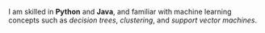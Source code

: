 I am skilled in **Python** and **Java**, and familiar with machine learning concepts such as _decision trees_, _clustering_, and _support vector machines_.
